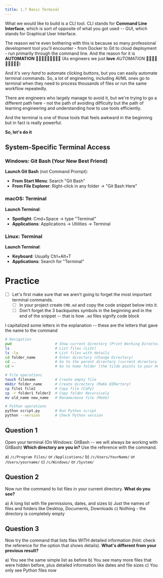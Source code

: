 ```yaml
---
title: 1.7 Basic Terminal
---
```


What we would like to build is a CLI tool.
CLI stands for **Command Line Interface**, which is sort of opposite of what you got used -- GUI, which stands for Graphical User Interface.

The reason we're even bothering with this is because so many professional development tool you'll encounter - from Docker to Git to cloud deployment - run primarily through the command line. And the reason for it is **AUTOMATION** 🎀👏🏻📣🎉🤸🏼‍♀️🎊 (As engineers we just **love** *AUTOMATION* 🎀👏🏻📣🎉🤸🏼‍♀️🎊)

And it's *very hard* to automate clicking buttons, but you can easily automate terminal commands. So, a lot of engineering, including AI/ML ones go to terminal when they need to process thousands of files or run the same workflow repeatedly.

There are engineers who largely manage to avoid it, but we're trying to go a different path here - not the path of avoiding difficulty but the path of learning engineering and understanding how to use tools efficiently. 

And the terminal is one of those tools that feels awkward in the beginning but in fact is really powerful.

**So, let's do it**

## System-Specific Terminal Access

### Windows: Git Bash (Your New Best Friend)

**Launch Git Bash** (not Command Prompt):
- **From Start Menu**: Search "Git Bash"
- **From File Explorer**: Right-click in any folder → "Git Bash Here"

### macOS: Terminal

**Launch Terminal**:
- **Spotlight**: Cmd+Space → type "Terminal"
- **Applications**: Applications → Utilities → Terminal

### Linux: Terminal

**Launch Terminal**:
- **Keyboard**: Usually Ctrl+Alt+T
- **Applications**: Search for "Terminal"

# Practice

- [ ] Let's first make sure that we aren't going to forget the most important terminal commands.
	- [ ] In your project create `CMD.md` and copy the code snippet below into it.
	- [ ] Don't forget the 3 backquotes symbols in the beginning and in the end of the snippet -- that is how `.md` files signify code block

I capitalized some letters in the explanation -- these are the letters that gave the name to the command
```bash
# Navigation
pwd                    # Show current directory (Print Working Directory)
ls                     # List files (LiSt)
ls -la                 # List files with details
cd folder_name         # Enter directory (Change Directory)
cd ..                  # Go to the parent directory (current directory is just .)
cd ~                   # Go to home folder (the tilde points to your Home Folder)

# File operations
touch filename         # Create empty file
mkdir folder_name      # Create directory (MaKe DIRertory)
cp file1 file2         # Copy file (CoPy)
cp -r folder1 folder2  # Copy folder Recursively
mv old_name new_name   # Rename/move file (MoVe)

# Python operations
python script.py       # Run Python script 
python --version       # Check Python version
````

## Question 1
Open your terminal (On Windows: GitBash -- we will always be working with GitBash)
**Which directory are you in?** Use the reference with the command.

a) `/c/Program Files/` or `/Applications/` 
b) `/c/Users/YourName/` or `/Users/yourname/` 
c) `/c/Windows/` or `/System/`

## Question 2
Now run the command to list files in your current directory. **What do you see?**

a) A long list with file permissions, dates, and sizes 
b) Just the names of files and folders like Desktop, Documents, Downloads 
c) Nothing - the directory is completely empty

## Question 3

Now try the command that lists files WITH detailed information (hint: check the reference for the option that shows details). **What's different from your previous result?**

a) You see the same simple list as before 
b) You see many more files that were hidden before, plus detailed information like dates and file sizes 
c) You only see Python files now